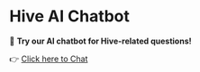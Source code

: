 # Hive AI Chatbot  

🚀 **Try our AI chatbot for Hive-related questions!**  

👉 [Click here to Chat](https://repo-chatbot.streamlit.app/)


